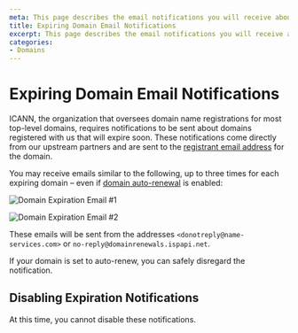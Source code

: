 ```yaml
---
meta: This page describes the email notifications you will receive about expiring domains purchased through DNSimple.
title: Expiring Domain Email Notifications
excerpt: This page describes the email notifications you will receive about expiring domains purchased through DNSimple.
categories:
- Domains
---
```


# Expiring Domain Email Notifications

ICANN, the organization that oversees domain name registrations for most top-level domains, requires notifications to be sent about domains registered with us that will expire soon. These notifications come directly from our upstream partners and are sent to the [registrant email address](/articles/contact-management) for the domain.

You may receive emails similar to the following, up to three times for each expiring domain – even if [domain auto-renewal](/articles/domain-auto-renewal) is enabled:

![Domain Expiration Email #1](/files/domain-expiration-email-1.png)

![Domain Expiration Email #2](/files/domain-expiration-email-2.png)

These emails will be sent from the addresses `<donotreply@name-services.com>` or `no-reply@domainrenewals.ispapi.net`.

If your domain is set to auto-renew, you can safely disregard the notification.

## Disabling Expiration Notifications

At this time, you cannot disable these notifications.
